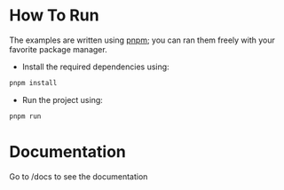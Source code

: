 # How To Run
The examples are written using <a href="https://pnpm.io/">pnpm</a>; you can ran them freely with your favorite package manager.

- Install the required dependencies using:
```bash
pnpm install
```

- Run the project using:
```bash
pnpm run
```

# Documentation
Go to /docs to see the documentation